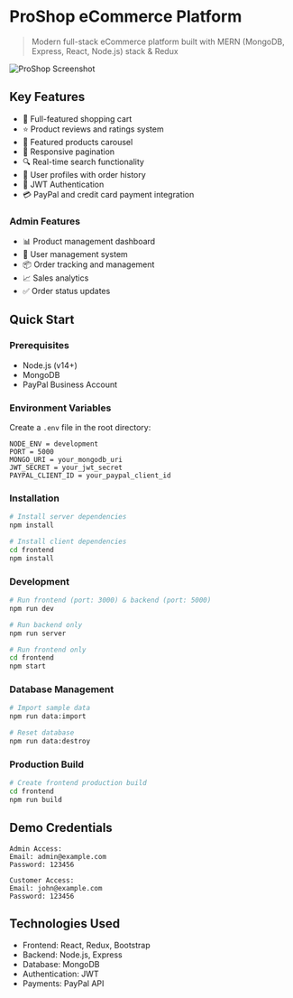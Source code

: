 # ProShop eCommerce Platform

> Modern full-stack eCommerce platform built with MERN (MongoDB, Express, React, Node.js) stack & Redux

![ProShop Screenshot](screenshot.png)

## Key Features

- 🛒 Full-featured shopping cart
- ⭐ Product reviews and ratings system
- 🎯 Featured products carousel
- 📱 Responsive pagination
- 🔍 Real-time search functionality
- 👤 User profiles with order history
- 🔐 JWT Authentication
- 💳 PayPal and credit card payment integration

### Admin Features

- 📊 Product management dashboard
- 👥 User management system
- 📦 Order tracking and management
- 📈 Sales analytics
- ✅ Order status updates

## Quick Start

### Prerequisites

- Node.js (v14+)
- MongoDB
- PayPal Business Account

### Environment Variables

Create a `.env` file in the root directory:

```env
NODE_ENV = development
PORT = 5000
MONGO_URI = your_mongodb_uri
JWT_SECRET = your_jwt_secret
PAYPAL_CLIENT_ID = your_paypal_client_id
```

### Installation

```bash
# Install server dependencies
npm install

# Install client dependencies
cd frontend
npm install
```

### Development

```bash
# Run frontend (port: 3000) & backend (port: 5000)
npm run dev

# Run backend only
npm run server

# Run frontend only
cd frontend
npm start
```

### Database Management

```bash
# Import sample data
npm run data:import

# Reset database
npm run data:destroy
```

### Production Build

```bash
# Create frontend production build
cd frontend
npm run build
```

## Demo Credentials

```
Admin Access:
Email: admin@example.com
Password: 123456

Customer Access:
Email: john@example.com
Password: 123456
```

## Technologies Used

- Frontend: React, Redux, Bootstrap
- Backend: Node.js, Express
- Database: MongoDB
- Authentication: JWT
- Payments: PayPal API
